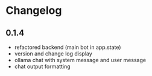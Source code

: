 # Changelog

## 0.1.4
- refactored backend (main bot in app.state)
- version and change log display
- ollama chat with system message and user message 
- chat output formatting

